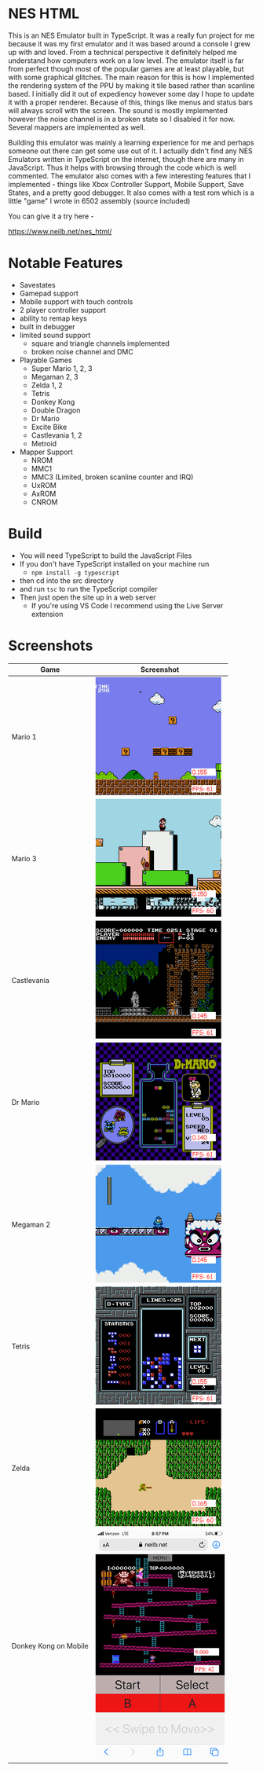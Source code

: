 # NES HTML
This is an NES Emulator built in TypeScript. It was a really fun project for me because it was my first emulator and it was based around a console I grew up with and loved. From a technical perspective it definitely helped me understand how computers work on a low level. The emulator itself is far from perfect though most of the popular games are at least playable, but with some graphical glitches. The main reason for this is how I implemented the rendering system of the PPU by making it tile based rather than scanline based. I initially did it out of expediency however some day I hope to update it with a proper renderer. Because of this, things like menus and status bars will always scroll with the screen. The sound is mostly implemented however the noise channel is in a broken state so I disabled it for now. Several mappers are implemented as well.

Building this emulator was mainly a learning experience for me and perhaps someone out there can get some use out of it. I actually didn't find any NES Emulators written in TypeScript on the internet, though there are many in JavaScript. Thus it helps with browsing through the code which is well commented. The emulator also comes with a few interesting features that I implemented - things like Xbox Controller Support, Mobile Support, Save States, and a pretty good debugger. It also comes with a test rom which is a little "game" I wrote in 6502 assembly (source included)

You can give it a try here - 

https://www.neilb.net/nes_html/

# Notable Features
- Savestates
- Gamepad support
- Mobile support with touch controls
- 2 player controller support
- ability to remap keys
- built in debugger
- limited sound support
  - square and triangle channels implemented
  - broken noise channel and DMC
- Playable Games
  - Super Mario 1, 2, 3
  - Megaman 2, 3
  - Zelda 1, 2
  - Tetris
  - Donkey Kong
  - Double Dragon
  - Dr Mario
  - Excite Bike
  - Castlevania 1, 2
  - Metroid
- Mapper Support
  - NROM
  - MMC1
  - MMC3 (Limited, broken scanline counter and IRQ)
  - UxROM
  - AxROM
  - CNROM
  
# Build
- You will need TypeScript to build the JavaScript Files
- If you don't have TypeScript installed on your machine run
  - `npm install -g typescript`
- then cd into the src directory
- and run `tsc` to run the TypeScript compiler
- Then just open the site up in a web server
  - If you're using VS Code I recommend using the Live Server extension
  
# Screenshots
  
| Game | Screenshot |
| --- | ----------- |
| Mario 1 | ![alt](./screenshots/screen1.png) |
| Mario 3 | ![alt](./screenshots/screen2.png) |
| Castlevania | ![alt](./screenshots/screen3.png) |
| Dr Mario | ![alt](./screenshots/screen4.png) |
| Megaman 2 | ![alt](./screenshots/screen5.png) |
| Tetris | ![alt](./screenshots/screen6.png) |
| Zelda | ![alt](./screenshots/screen7.png) |
| Donkey Kong on Mobile | ![alt](./screenshots/mobile.png) |

